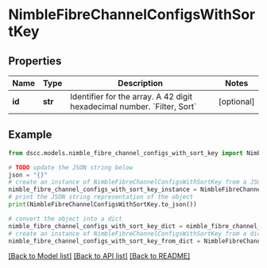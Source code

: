 # NimbleFibreChannelConfigsWithSortKey


## Properties

Name | Type | Description | Notes
------------ | ------------- | ------------- | -------------
**id** | **str** | Identifier for the array. A 42 digit hexadecimal number. &#x60;Filter, Sort&#x60; | [optional] 

## Example

```python
from dscc.models.nimble_fibre_channel_configs_with_sort_key import NimbleFibreChannelConfigsWithSortKey

# TODO update the JSON string below
json = "{}"
# create an instance of NimbleFibreChannelConfigsWithSortKey from a JSON string
nimble_fibre_channel_configs_with_sort_key_instance = NimbleFibreChannelConfigsWithSortKey.from_json(json)
# print the JSON string representation of the object
print(NimbleFibreChannelConfigsWithSortKey.to_json())

# convert the object into a dict
nimble_fibre_channel_configs_with_sort_key_dict = nimble_fibre_channel_configs_with_sort_key_instance.to_dict()
# create an instance of NimbleFibreChannelConfigsWithSortKey from a dict
nimble_fibre_channel_configs_with_sort_key_from_dict = NimbleFibreChannelConfigsWithSortKey.from_dict(nimble_fibre_channel_configs_with_sort_key_dict)
```
[[Back to Model list]](../README.md#documentation-for-models) [[Back to API list]](../README.md#documentation-for-api-endpoints) [[Back to README]](../README.md)


